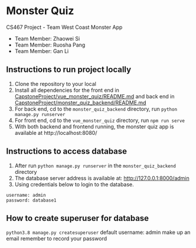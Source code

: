 # Monster Quiz
CS467 Project - Team West Coast Monster App
  * Team Member: Zhaowei Si
  * Team Member: Ruosha Pang
  * Team Member: Gan Li

## Instructions to run project locally
1. Clone the repository to your local
2. Install all dependencies for the front end in [CapstoneProject/vue_monster_quiz/README.md](./vue_monster_quiz/README.md) and back end in [CapstoneProject/monster_quiz_backend/README.md](./monster_quiz_backend/README.md)
3. For back end, cd to the `monster_quiz_backend` directory, run ```python manage.py runserver```
4. For front end, cd to the `vue_monster_quiz` directory, run ```npm run serve```
5. With both backend and frontend running, the monster quiz app is available at http://localhost:8080/

## Instructions to access database
1. After run ```python manage.py runserver``` in the `monster_quiz_backend` directory
2. The database server address is available at: http://127.0.0.1:8000/admin
3. Using credentials below to login to the database.
```
username: admin 
password: database1
```


## How to create superuser for database
```python3.8 manage.py createsuperuser```
default username: admin
make up an email
remember to record your password
